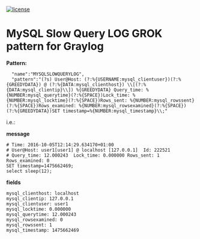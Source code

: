 [![license](https://img.shields.io/github/license/mashape/apistatus.svg?maxAge=2592000)](https://opensource.org/licenses/MIT)


# MySQL Slow Query LOG GROK pattern for Graylog

**Pattern:**

      "name":"MYSQLSLOWQUERYLOG",
      "pattern":"(?s) User@Host: (?:%{USERNAME:mysql_clientuser})(?:%{GREEDYDATA}) @ (?:%{DATA:mysql_clienthost}) \\[(?:%{DATA:mysql_clientip}\\]) %{GREEDYDATA} Query_time: %{NUMBER:mysql_querytime}(?:%{SPACE})Lock_time: %{NUMBER:mysql_locktime}(?:%{SPACE})Rows_sent: %{NUMBER:mysql_rowssent}(?:%{SPACE})Rows_examined: %{NUMBER:mysql_rowsexamined}(?:%{SPACE})(?:%{GREEDYDATA})SET timestamp=%{NUMBER:mysql_timestamp}\\;"

i.e.:

**message**

    # Time: 2016-10-05T12:14:29.634170+01:00
    # User@Host: user1[user1] @ localhost [127.0.0.1]  Id: 222521
    # Query_time: 12.000243  Lock_time: 0.000000 Rows_sent: 1  Rows_examined: 0
    SET timestamp=1475662469;
    select sleep(12);

**fields**

    mysql_clienthost: localhost
    mysql_clientip: 127.0.0.1
    mysql_clientuser: user1
    mysql_locktime: 0.000000
    mysql_querytime: 12.000243
    mysql_rowsexamined: 0
    mysql_rowssent: 1
    mysql_timestamp: 1475662469

